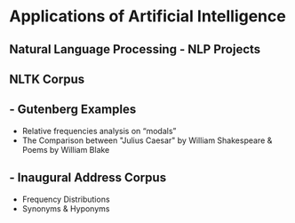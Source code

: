# Applications of Artificial Intelligence
## Natural Language Processing - NLP Projects

## NLTK Corpus
## - Gutenberg Examples
- Relative frequencies analysis on “modals” 
- The Comparison between "Julius Caesar" by William Shakespeare & Poems by William Blake
## - Inaugural Address Corpus
- Frequency Distributions
- Synonyms & Hyponyms 
